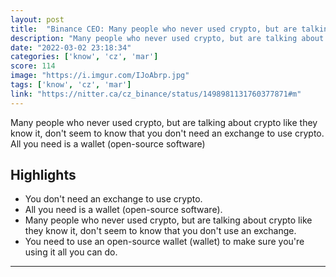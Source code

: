 ```yaml
---
layout: post
title:  "Binance CEO: Many people who never used crypto, but are talking about crypto like they know it, don't seem to know that you don't need an exchange to use crypto. All you need is a wallet (open-source software)"
description: "Many people who never used crypto, but are talking about crypto like they know it, don't seem to know that you don't need an exchange to use crypto. All you need is a wallet (open-source software)"
date: "2022-03-02 23:18:34"
categories: ['know', 'cz', 'mar']
score: 114
image: "https://i.imgur.com/IJoAbrp.jpg"
tags: ['know', 'cz', 'mar']
link: "https://nitter.ca/cz_binance/status/1498981131760377871#m"
---
```


Many people who never used crypto, but are talking about crypto like they know it, don't seem to know that you don't need an exchange to use crypto. All you need is a wallet (open-source software)

## Highlights

- You don't need an exchange to use crypto.
- All you need is a wallet (open-source software).
- Many people who never used crypto, but are talking about crypto like they know it, don't seem to know that you don't use an exchange.
- You need to use an open-source wallet (wallet) to make sure you're using it all you can do.

---
